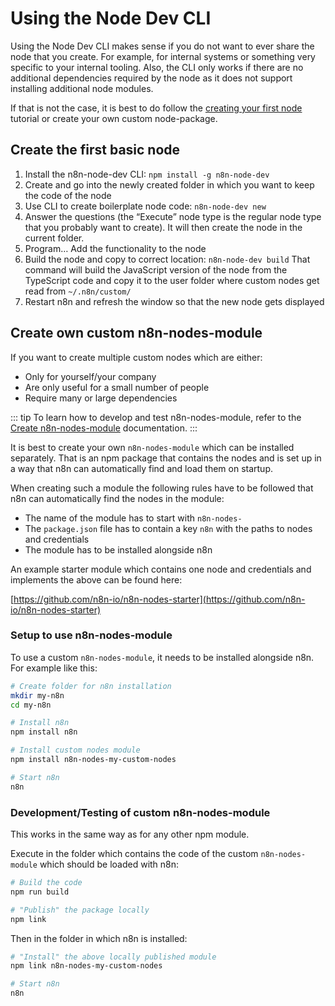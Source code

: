 # Using the Node Dev CLI

Using the Node Dev CLI makes sense if you do not want to ever share the node that you create. For example, for internal systems or something very specific to your internal tooling. Also, the CLI only works if there are no additional dependencies required by the node as it does not support installing additional node modules.

If that is not the case, it is best to do follow the [creating your first node](create-node.md) tutorial or create your own custom node-package.

## Create the first basic node

 1. Install the n8n-node-dev CLI: `npm install -g n8n-node-dev`
 1. Create and go into the newly created folder in which you want to keep the code of the node
 1. Use CLI to create boilerplate node code: `n8n-node-dev new`
 1. Answer the questions (the “Execute” node type is the regular node type that you probably want to create).
    It will then create the node in the current folder.
 1. Program… Add the functionality to the node
 1. Build the node and copy to correct location: `n8n-node-dev build`
    That command will build the JavaScript version of the node from the TypeScript code and copy it to the user folder where custom nodes get read from `~/.n8n/custom/`
 1. Restart n8n and refresh the window so that the new node gets displayed


## Create own custom n8n-nodes-module

If you want to create multiple custom nodes which are either:

  - Only for yourself/your company
  - Are only useful for a small number of people
  - Require many or large dependencies

::: tip
To learn how to develop and test n8n-nodes-module, refer to the [Create n8n-nodes-module](./create-n8n-nodes-module.md) documentation.
:::

It is best to create your own `n8n-nodes-module` which can be installed separately.
That is an npm package that contains the nodes and is set up in a way
that n8n can automatically find and load them on startup.

When creating such a module the following rules have to be followed that n8n
can automatically find the nodes in the module:

  - The name of the module has to start with `n8n-nodes-`
  - The `package.json` file has to contain a key `n8n` with the paths to nodes and credentials
  - The module has to be installed alongside n8n

An example starter module which contains one node and credentials and implements
the above can be found here:

[https://github.com/n8n-io/n8n-nodes-starter](https://github.com/n8n-io/n8n-nodes-starter)


### Setup to use n8n-nodes-module

To use a custom `n8n-nodes-module`, it needs to be installed alongside n8n.
For example like this:

```bash
# Create folder for n8n installation
mkdir my-n8n
cd my-n8n

# Install n8n
npm install n8n

# Install custom nodes module
npm install n8n-nodes-my-custom-nodes

# Start n8n
n8n
```


### Development/Testing of custom n8n-nodes-module

This works in the same way as for any other npm module.

Execute in the folder which contains the code of the custom `n8n-nodes-module`
which should be loaded with n8n:

```bash
# Build the code
npm run build

# "Publish" the package locally
npm link
```

Then in the folder in which n8n is installed:

```bash
# "Install" the above locally published module
npm link n8n-nodes-my-custom-nodes

# Start n8n
n8n
```

